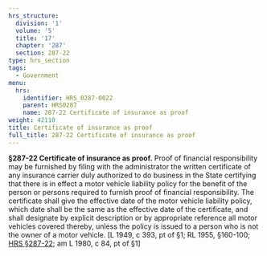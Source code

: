 ```yaml
---
hrs_structure:
  division: '1'
  volume: '5'
  title: '17'
  chapter: '287'
  section: 287-22
type: hrs_section
tags:
  - Government
menu:
  hrs:
    identifier: HRS_0287-0022
    parent: HRS0287
    name: 287-22 Certificate of insurance as proof
weight: 42110
title: Certificate of insurance as proof
full_title: 287-22 Certificate of insurance as proof
---
```

**§287-22 Certificate of insurance as proof.** Proof of financial responsibility may be furnished by filing with the administrator the written certificate of any insurance carrier duly authorized to do business in the State certifying that there is in effect a motor vehicle liability policy for the benefit of the person or persons required to furnish proof of financial responsibility. The certificate shall give the effective date of the motor vehicle liability policy, which date shall be the same as the effective date of the certificate, and shall designate by explicit description or by appropriate reference all motor vehicles covered thereby, unless the policy is issued to a person who is not the owner of a motor vehicle. [L 1949, c 393, pt of §1; RL 1955, §160-100; [HRS §287-22](/title-17/chapter-287/section-287-22/); am L 1980, c 84, pt of §1]